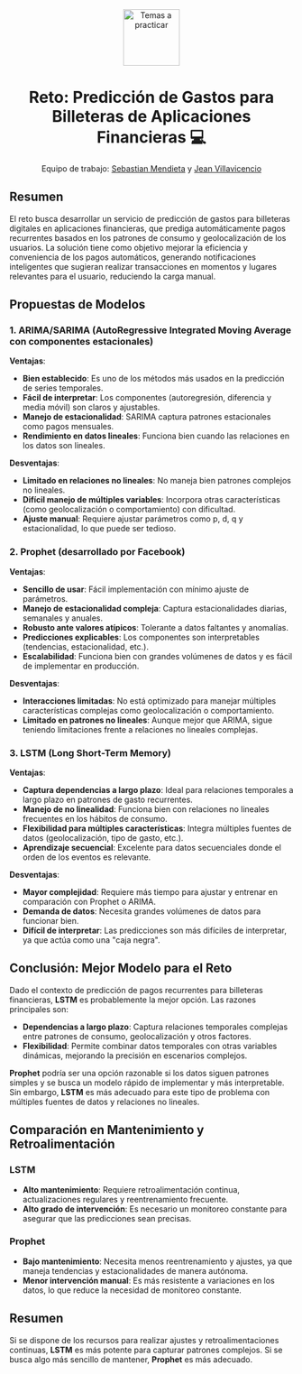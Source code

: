 <div align="center">
  
<img src="https://cdn.discordapp.com/attachments/1065809341103493135/1294019463703826513/Logo_tikee_sin_fondo.png?ex=67097d09&is=67082b89&hm=e37161fab6bff5b72fbc6bd5882d9df1fe5779d4c44a604e0e7a13dcfd0d3d0d&" alt="Temas a practicar" width="100"/>

# Reto: Predicción de Gastos para Billeteras de Aplicaciones Financieras 💻

Equipo de trabajo: [Sebastian Mendieta](https://github.com/sebastianmend) y [Jean Villavicencio](https://github.com/Jeanvillav)

</div>

## Resumen
El reto busca desarrollar un servicio de predicción de gastos para billeteras digitales en aplicaciones financieras, que prediga automáticamente pagos recurrentes basados en los patrones de consumo y geolocalización de los usuarios. La solución tiene como objetivo mejorar la eficiencia y conveniencia de los pagos automáticos, generando notificaciones inteligentes que sugieran realizar transacciones en momentos y lugares relevantes para el usuario, reduciendo la carga manual.

## Propuestas de Modelos

### 1. ARIMA/SARIMA (AutoRegressive Integrated Moving Average con componentes estacionales)
**Ventajas**:
- **Bien establecido**: Es uno de los métodos más usados en la predicción de series temporales.
- **Fácil de interpretar**: Los componentes (autoregresión, diferencia y media móvil) son claros y ajustables.
- **Manejo de estacionalidad**: SARIMA captura patrones estacionales como pagos mensuales.
- **Rendimiento en datos lineales**: Funciona bien cuando las relaciones en los datos son lineales.

**Desventajas**:
- **Limitado en relaciones no lineales**: No maneja bien patrones complejos no lineales.
- **Difícil manejo de múltiples variables**: Incorpora otras características (como geolocalización o comportamiento) con dificultad.
- **Ajuste manual**: Requiere ajustar parámetros como p, d, q y estacionalidad, lo que puede ser tedioso.

### 2. Prophet (desarrollado por Facebook)
**Ventajas**:
- **Sencillo de usar**: Fácil implementación con mínimo ajuste de parámetros.
- **Manejo de estacionalidad compleja**: Captura estacionalidades diarias, semanales y anuales.
- **Robusto ante valores atípicos**: Tolerante a datos faltantes y anomalías.
- **Predicciones explicables**: Los componentes son interpretables (tendencias, estacionalidad, etc.).
- **Escalabilidad**: Funciona bien con grandes volúmenes de datos y es fácil de implementar en producción.

**Desventajas**:
- **Interacciones limitadas**: No está optimizado para manejar múltiples características complejas como geolocalización o comportamiento.
- **Limitado en patrones no lineales**: Aunque mejor que ARIMA, sigue teniendo limitaciones frente a relaciones no lineales complejas.

### 3. LSTM (Long Short-Term Memory)
**Ventajas**:
- **Captura dependencias a largo plazo**: Ideal para relaciones temporales a largo plazo en patrones de gasto recurrentes.
- **Manejo de no linealidad**: Funciona bien con relaciones no lineales frecuentes en los hábitos de consumo.
- **Flexibilidad para múltiples características**: Integra múltiples fuentes de datos (geolocalización, tipo de gasto, etc.).
- **Aprendizaje secuencial**: Excelente para datos secuenciales donde el orden de los eventos es relevante.

**Desventajas**:
- **Mayor complejidad**: Requiere más tiempo para ajustar y entrenar en comparación con Prophet o ARIMA.
- **Demanda de datos**: Necesita grandes volúmenes de datos para funcionar bien.
- **Difícil de interpretar**: Las predicciones son más difíciles de interpretar, ya que actúa como una "caja negra".

## Conclusión: Mejor Modelo para el Reto
Dado el contexto de predicción de pagos recurrentes para billeteras financieras, **LSTM** es probablemente la mejor opción. Las razones principales son:

- **Dependencias a largo plazo**: Captura relaciones temporales complejas entre patrones de consumo, geolocalización y otros factores.
- **Flexibilidad**: Permite combinar datos temporales con otras variables dinámicas, mejorando la precisión en escenarios complejos.

**Prophet** podría ser una opción razonable si los datos siguen patrones simples y se busca un modelo rápido de implementar y más interpretable. Sin embargo, **LSTM** es más adecuado para este tipo de problema con múltiples fuentes de datos y relaciones no lineales.

## Comparación en Mantenimiento y Retroalimentación

### LSTM
- **Alto mantenimiento**: Requiere retroalimentación continua, actualizaciones regulares y reentrenamiento frecuente.
- **Alto grado de intervención**: Es necesario un monitoreo constante para asegurar que las predicciones sean precisas.

### Prophet
- **Bajo mantenimiento**: Necesita menos reentrenamiento y ajustes, ya que maneja tendencias y estacionalidades de manera autónoma.
- **Menor intervención manual**: Es más resistente a variaciones en los datos, lo que reduce la necesidad de monitoreo constante.

## Resumen
Si se dispone de los recursos para realizar ajustes y retroalimentaciones continuas, **LSTM** es más potente para capturar patrones complejos. Si se busca algo más sencillo de mantener, **Prophet** es más adecuado.

